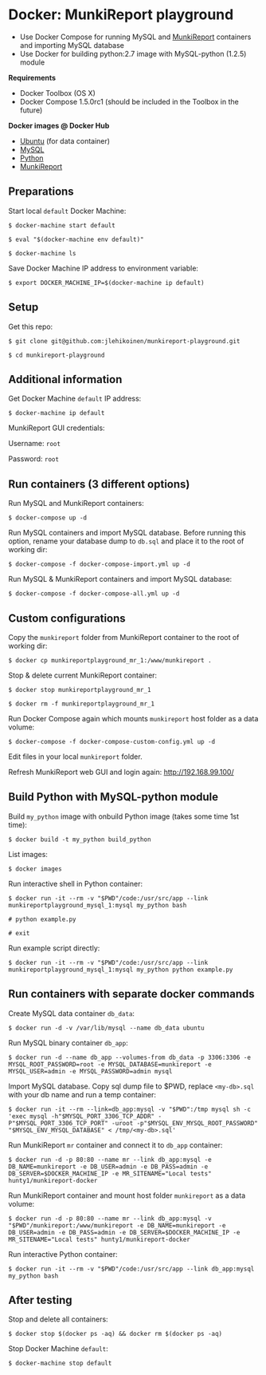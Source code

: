 # Docker: MunkiReport playground

* Use Docker Compose for running MySQL and [MunkiReport](https://github.com/munkireport/munkireport-php) containers and importing MySQL database
* Use Docker for building python:2.7 image with MySQL-python (1.2.5) module

**Requirements**

* Docker Toolbox (OS X)
* Docker Compose 1.5.0rc1 (should be included in the Toolbox in the future)

**Docker images @ Docker Hub**

* [Ubuntu](https://hub.docker.com/_/ubuntu/) (for data container)
* [MySQL](https://registry.hub.docker.com/_/mysql/)
* [Python](https://hub.docker.com/_/python/)
* [MunkiReport](https://registry.hub.docker.com/u/hunty1/munkireport-docker/)

## Preparations

Start local `default` Docker Machine:

`$ docker-machine start default`

`$ eval "$(docker-machine env default)"`

`$ docker-machine ls`

Save Docker Machine IP address to environment variable:

`$ export DOCKER_MACHINE_IP=$(docker-machine ip default)`

## Setup

Get this repo:

`$ git clone git@github.com:jlehikoinen/munkireport-playground.git`

`$ cd munkireport-playground`

## Additional information

Get Docker Machine `default` IP address:

`$ docker-machine ip default`

MunkiReport GUI credentials:

Username: `root`

Password: `root`

## Run containers (3 different options)

Run MySQL and MunkiReport containers:

`$ docker-compose up -d`

Run MySQL containers and import MySQL database. Before running this option, rename your database dump to `db.sql` and place it  to the root of working dir:

`$ docker-compose -f docker-compose-import.yml up -d`

Run MySQL & MunkiReport containers and import MySQL database:

`$ docker-compose -f docker-compose-all.yml up -d`

## Custom configurations

Copy the `munkireport` folder from MunkiReport container to the root of working dir:

`$ docker cp munkireportplayground_mr_1:/www/munkireport .`

Stop & delete current MunkiReport container:

`$ docker stop munkireportplayground_mr_1`

`$ docker rm -f munkireportplayground_mr_1`

Run Docker Compose again which mounts `munkireport` host folder as a data volume:

`$ docker-compose -f docker-compose-custom-config.yml up -d`

Edit files in your local `munkireport` folder.

Refresh MunkiReport web GUI and login again: http://192.168.99.100/

## Build Python with MySQL-python module

Build `my_python` image with onbuild Python image (takes some time 1st time):

`$ docker build -t my_python build_python`

List images:

`$ docker images`

Run interactive shell in Python container:

`$ docker run -it --rm -v "$PWD"/code:/usr/src/app --link munkireportplayground_mysql_1:mysql my_python bash`

`# python example.py`

`# exit`

Run example script directly:

`$ docker run -it --rm -v "$PWD"/code:/usr/src/app --link munkireportplayground_mysql_1:mysql my_python python example.py`

## Run containers with separate docker commands

Create MySQL data container `db_data`:

`$ docker run -d -v /var/lib/mysql --name db_data ubuntu`

Run MySQL binary container `db_app`:

`$ docker run -d --name db_app --volumes-from db_data -p 3306:3306 -e MYSQL_ROOT_PASSWORD=root -e MYSQL_DATABASE=munkireport -e MYSQL_USER=admin -e MYSQL_PASSWORD=admin mysql`

Import MySQL database. Copy sql dump file to $PWD, replace `<my-db>.sql` with your db name and run a temp container:

`$ docker run -it --rm --link=db_app:mysql -v "$PWD":/tmp mysql sh -c 'exec mysql -h"$MYSQL_PORT_3306_TCP_ADDR" -P"$MYSQL_PORT_3306_TCP_PORT" -uroot -p"$MYSQL_ENV_MYSQL_ROOT_PASSWORD" "$MYSQL_ENV_MYSQL_DATABASE" < /tmp/<my-db>.sql'`

Run MunkiReport `mr` container and connect it to `db_app` container:

`$ docker run -d -p 80:80 --name mr --link db_app:mysql -e DB_NAME=munkireport -e DB_USER=admin -e DB_PASS=admin -e DB_SERVER=$DOCKER_MACHINE_IP -e MR_SITENAME="Local tests" hunty1/munkireport-docker`

Run MunkiReport container and mount host folder `munkireport` as a data volume:

`$ docker run -d -p 80:80 --name mr --link db_app:mysql -v "$PWD"/munkireport:/www/munkireport -e DB_NAME=munkireport -e DB_USER=admin -e DB_PASS=admin -e DB_SERVER=$DOCKER_MACHINE_IP -e MR_SITENAME="Local tests" hunty1/munkireport-docker`

Run interactive Python container:

`$ docker run -it --rm -v "$PWD"/code:/usr/src/app --link db_app:mysql my_python bash`

## After testing

Stop and delete all containers:

`$ docker stop $(docker ps -aq) && docker rm $(docker ps -aq)`

Stop Docker Machine `default`:

`$ docker-machine stop default`
